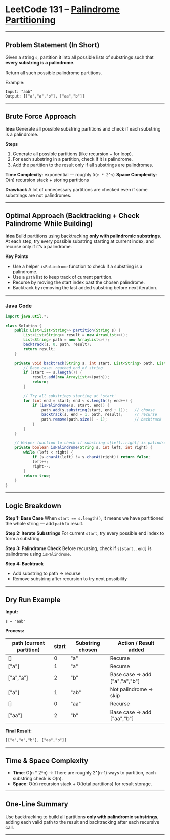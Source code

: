

# LeetCode 131 – [Palindrome Partitioning](https://leetcode.com/problems/palindrome-partitioning/)

---

## Problem Statement (In Short)

Given a string `s`, partition it into all possible lists of substrings such that **every substring is a palindrome**.

Return all such possible palindrome partitions.

Example:

```
Input: "aab"
Output: [["a","a","b"], ["aa","b"]]
```

---

## Brute Force Approach

**Idea**
Generate all possible substring partitions and check if each substring is a palindrome.

**Steps**

1. Generate all possible partitions (like recursion + for loop).
2. For each substring in a partition, check if it is palindrome.
3. Add the partition to the result only if all substrings are palindromes.

**Time Complexity**: exponential — roughly `O(n * 2^n)`
**Space Complexity**: O(n) recursion stack + storing partitions

**Drawback**
A lot of unnecessary partitions are checked even if some substrings are not palindromes.

---

## Optimal Approach (Backtracking + Check Palindrome While Building)

**Idea**
Build partitions using backtracking **only with palindromic substrings**.
At each step, try every possible substring starting at current index, and recurse only if it’s a palindrome.

**Key Points**

* Use a helper `isPalindrome` function to check if a substring is a palindrome.
* Use a `path` list to keep track of current partition.
* Recurse by moving the start index past the chosen palindrome.
* Backtrack by removing the last added substring before next iteration.

---

### Java Code

```java
import java.util.*;

class Solution {
    public List<List<String>> partition(String s) {
        List<List<String>> result = new ArrayList<>();
        List<String> path = new ArrayList<>();
        backtrack(s, 0, path, result);
        return result;
    }

    private void backtrack(String s, int start, List<String> path, List<List<String>> result) {
        // Base case: reached end of string
        if (start == s.length()) {
            result.add(new ArrayList<>(path));
            return;
        }

        // Try all substrings starting at 'start'
        for (int end = start; end < s.length(); end++) {
            if (isPalindrome(s, start, end)) {
                path.add(s.substring(start, end + 1));   // choose
                backtrack(s, end + 1, path, result);     // recurse
                path.remove(path.size() - 1);            // backtrack
            }
        }
    }

    // Helper function to check if substring s[left..right] is palindrome
    private boolean isPalindrome(String s, int left, int right) {
        while (left < right) {
            if (s.charAt(left) != s.charAt(right)) return false;
            left++;
            right--;
        }
        return true;
    }
}
```

---

## Logic Breakdown

**Step 1: Base Case**
When `start == s.length()`, it means we have partitioned the whole string — add `path` to result.

**Step 2: Iterate Substrings**
For current `start`, try every possible end index to form a substring.

**Step 3: Palindrome Check**
Before recursing, check if `s[start..end]` is palindrome using `isPalindrome`.

**Step 4: Backtrack**

* Add substring to path → recurse
* Remove substring after recursion to try next possibility

---

## Dry Run Example

**Input:**

```
s = "aab"
```

**Process:**

| path (current partition) | start | Substring chosen | Action / Result added         |
| ------------------------ | ----- | ---------------- | ----------------------------- |
| []                       | 0     | "a"              | Recurse                       |
| ["a"]                    | 1     | "a"              | Recurse                       |
| ["a","a"]                | 2     | "b"              | Base case → add ["a","a","b"] |
| ["a"]                    | 1     | "ab"             | Not palindrome → skip         |
| []                       | 0     | "aa"             | Recurse                       |
| ["aa"]                   | 2     | "b"              | Base case → add ["aa","b"]    |

**Final Result:**

```
[["a","a","b"], ["aa","b"]]
```

---

## Time & Space Complexity

* **Time**: O(n * 2^n) → There are roughly 2^(n-1) ways to partition, each substring check is O(n).
* **Space**: O(n) recursion stack + O(total partitions) for result storage.

---

## One-Line Summary

Use backtracking to build all partitions **only with palindromic substrings**, adding each valid path to the result and backtracking after each recursive call.

---
